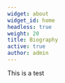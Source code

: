 ```yaml
---
widget: about
widget_id: home
headless: true
weight: 20
title: Biography
active: true
author: admin
---
```

This is a test